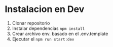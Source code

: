 # Instalacion en Dev

1. Clonar repositorio
2. Instalar dependencias ```npm install```
3. Crear archivo env. basado en el .env.template
4. Ejecutar el ```npm run start:dev```
